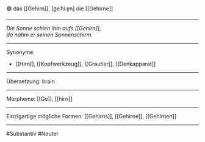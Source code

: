 🟢 das [[Gehirn]], [geˈhiːɐ̯n]
die [[Gehirne]]

---

_Die Sonne schien ihm aufs [[Gehirn]],_  
_da nahm er seinen Sonnenschirm._

---

Synonyme:

- [[Hirn]], [[Kopfwerkzeug]], [[Grautier]], [[Denkapparat]]

---

Übersetzung: brain

---

Morpheme:
[[Ge]], [[hirn]]

---

Einzigartige mögliche Formen: [[Gehirns]], [[Gehirne]], [[Gehirnen]]

---

#Substantiv #Neuter
